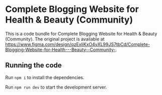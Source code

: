 
  # Complete Blogging Website for Health & Beauty (Community)

  This is a code bundle for Complete Blogging Website for Health & Beauty (Community). The original project is available at https://www.figma.com/design/qzExliKxO4vXL99JS7tbCd/Complete-Blogging-Website-for-Health---Beauty--Community-.

  ## Running the code

  Run `npm i` to install the dependencies.

  Run `npm run dev` to start the development server.
  